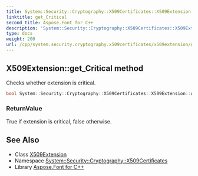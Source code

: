 ```yaml
---
title: System::Security::Cryptography::X509Certificates::X509Extension::get_Critical method
linktitle: get_Critical
second_title: Aspose.Font for C++
description: 'System::Security::Cryptography::X509Certificates::X509Extension::get_Critical method. Checks whether extension is critical in C++.'
type: docs
weight: 200
url: /cpp/system.security.cryptography.x509certificates/x509extension/get_critical/
---
```

## X509Extension::get_Critical method


Checks whether extension is critical.

```cpp
bool System::Security::Cryptography::X509Certificates::X509Extension::get_Critical() const
```


### ReturnValue

True if extension is critical, false otherwise.

## See Also

* Class [X509Extension](../)
* Namespace [System::Security::Cryptography::X509Certificates](../../)
* Library [Aspose.Font for C++](../../../)
